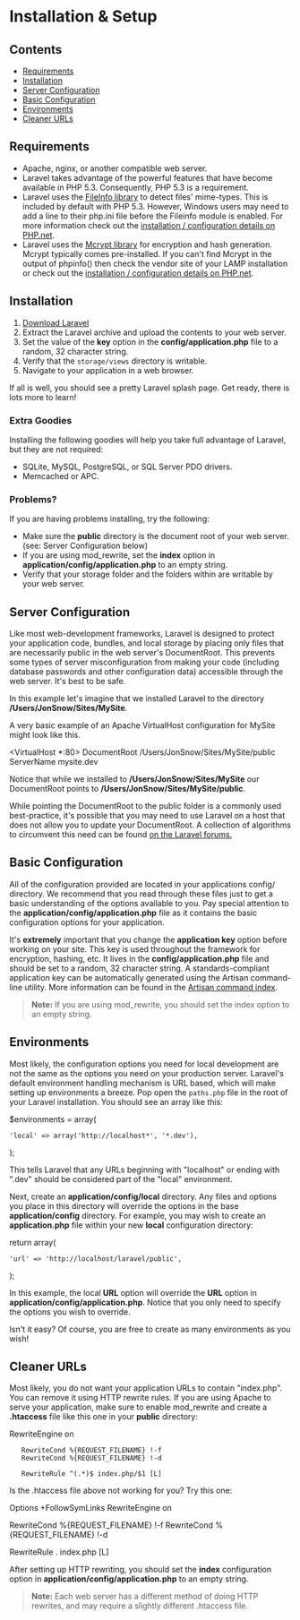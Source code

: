 # Installation & Setup## Contents- [Requirements](#requirements)- [Installation](#installation)- [Server Configuration](#server-configuration)- [Basic Configuration](#basic-configuration)- [Environments](#environments)- [Cleaner URLs](#cleaner-urls)<a name="requirements"></a>## Requirements- Apache, nginx, or another compatible web server.- Laravel takes advantage of the powerful features that have become available in PHP 5.3. Consequently, PHP 5.3 is a requirement.- Laravel uses the [FileInfo library](http://php.net/manual/en/book.fileinfo.php) to detect files' mime-types. This is included by default with PHP 5.3. However, Windows users may need to add a line to their php.ini file before the Fileinfo module is enabled. For more information check out the [installation / configuration details on PHP.net](http://php.net/manual/en/fileinfo.installation.php).- Laravel uses the [Mcrypt library](http://php.net/manual/en/book.mcrypt.php) for encryption and hash generation. Mcrypt typically comes pre-installed. If you can't find Mcrypt in the output of phpinfo() then check the vendor site of your LAMP installation or check out the [installation / configuration details on PHP.net](http://php.net/manual/en/book.mcrypt.php).<a name="installation"></a>## Installation1. [Download Laravel](http://laravel.com/download)2. Extract the Laravel archive and upload the contents to your web server.3. Set the value of the **key** option in the **config/application.php** file to a random, 32 character string.4. Verify that the `storage/views` directory is writable.5. Navigate to your application in a web browser.If all is well, you should see a pretty Laravel splash page. Get ready, there is lots more to learn!### Extra GoodiesInstalling the following goodies will help you take full advantage of Laravel, but they are not required:- SQLite, MySQL, PostgreSQL, or SQL Server PDO drivers.- Memcached or APC.### Problems?If you are having problems installing, try the following:- Make sure the **public** directory is the document root of your web server. (see: Server Configuration below)- If you are using mod_rewrite, set the **index** option in **application/config/application.php** to an empty string.- Verify that your storage folder and the folders within are writable by your web server.<a name="server-configuration"></a>## Server ConfigurationLike most web-development frameworks, Laravel is designed to protect your application code, bundles, and local storage by placing only files that are necessarily public in the web server's DocumentRoot. This prevents some types of server misconfiguration from making your code (including database passwords and other configuration data) accessible through the web server. It's best to be safe. In this example let's imagine that we installed Laravel to the directory **/Users/JonSnow/Sites/MySite**.A very basic example of an Apache VirtualHost configuration for MySite might look like this.  <VirtualHost *:80>    DocumentRoot /Users/JonSnow/Sites/MySite/public    ServerName mysite.dev  </VirtualHost>Notice that while we installed to **/Users/JonSnow/Sites/MySite** our DocumentRoot points to **/Users/JonSnow/Sites/MySite/public**.While pointing the DocumentRoot to the public folder is a commonly used best-practice, it's possible that you may need to use Laravel on a host that does not allow you to update your DocumentRoot. A collection of algorithms to circumvent this need can be found [on the Laravel forums.](http://forums.laravel.com/viewtopic.php?id=1258)<a name="basic-configuration"></a>## Basic ConfigurationAll of the configuration provided are located in your applications config/ directory. We recommend that you read through these files just to get a basic understanding of the options available to you. Pay special attention to the **application/config/application.php** file as it contains the basic configuration options for your application.It's **extremely** important that you change the **application key** option before working on your site. This key is used throughout the framework for encryption, hashing, etc. It lives in the **config/application.php** file and should be set to a random, 32 character string. A standards-compliant application key can be automatically generated using the Artisan command-line utility.  More information can be found in the [Artisan command index](/docs/artisan/commands).> **Note:** If you are using mod_rewrite, you should set the index option to an empty string.<a name="environments"></a>## EnvironmentsMost likely, the configuration options you need for local development are not the same as the options you need on your production server. Laravel's default environment handling mechanism is URL based, which will make setting up environments a breeze. Pop open the `paths.php` file in the root of your Laravel installation. You should see an array like this:  $environments = array(    'local' => array('http://localhost*', '*.dev'),  );This tells Laravel that any URLs beginning with "localhost" or ending with ".dev" should be considered part of the "local" environment.Next, create an **application/config/local** directory. Any files and options you place in this directory will override the options in the base **application/config** directory. For example, you may wish to create an **application.php** file within your new **local** configuration directory:  return array(    'url' => 'http://localhost/laravel/public',  );In this example, the local **URL** option will override the **URL** option in **application/config/application.php**. Notice that you only need to specify the options you wish to override.Isn't it easy? Of course, you are free to create as many environments as you wish!<a name="cleaner-urls"></a>## Cleaner URLsMost likely, you do not want your application URLs to contain "index.php". You can remove it using HTTP rewrite rules. If you are using Apache to serve your application, make sure to enable mod_rewrite and create a **.htaccess** file like this one in your **public** directory:  <IfModule mod_rewrite.c>       RewriteEngine on       RewriteCond %{REQUEST_FILENAME} !-f       RewriteCond %{REQUEST_FILENAME} !-d       RewriteRule ^(.*)$ index.php/$1 [L]  </IfModule>Is the .htaccess file above not working for you? Try this one:  Options +FollowSymLinks  RewriteEngine on  RewriteCond %{REQUEST_FILENAME} !-f  RewriteCond %{REQUEST_FILENAME} !-d  RewriteRule . index.php [L]After setting up HTTP rewriting, you should set the **index** configuration option in **application/config/application.php** to an empty string.> **Note:** Each web server has a different method of doing HTTP rewrites, and may require a slightly different .htaccess file.